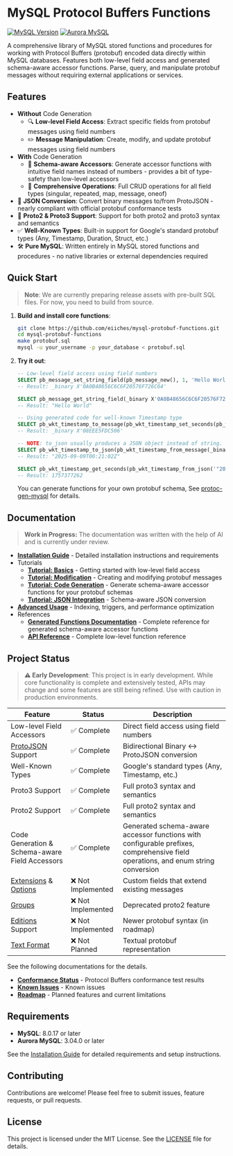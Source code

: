 # MySQL Protocol Buffers Functions

[![MySQL Version](https://img.shields.io/badge/MySQL-8.0.17%2B-blue)](https://dev.mysql.com/downloads/mysql/)
[![Aurora MySQL](https://img.shields.io/badge/Aurora%20MySQL-3.04.0%2B-orange)](https://aws.amazon.com/rds/aurora/)

A comprehensive library of MySQL stored functions and procedures for working with Protocol Buffers (protobuf) encoded data directly within MySQL databases. Features both low-level field access and generated schema-aware accessor functions. Parse, query, and manipulate protobuf messages without requiring external applications or services.

## Features

- **Without** Code Generation
  - 🔍 **Low-level Field Access**: Extract specific fields from protobuf messages using field numbers
  - ✏️ **Message Manipulation**: Create, modify, and update protobuf messages using field numbers
- **With** Code Generation
  - 🚀 **Schema-aware Accessors**: Generate accessor functions with intuitive field names instead of numbers - provides a bit of type-safety than low-level accessors
  - 🔧 **Comprehensive Operations**: Full CRUD operations for all field types (singular, repeated, map, message, oneof)
- 🔄 **JSON Conversion**: Convert binary messages to/from ProtoJSON - nearly compliant with official protobuf conformance tests
- 📜 **Proto2 & Proto3 Support**: Support for both proto2 and proto3 syntax and semantics
- ✅ **Well-Known Types**: Built-in support for Google's standard protobuf types (Any, Timestamp, Duration, Struct, etc.)
- 🛠️ **Pure MySQL**: Written entirely in MySQL stored functions and procedures - no native libraries or external dependencies required

## Quick Start

> **Note**: We are currently preparing release assets with pre-built SQL files. For now, you need to build from source.

1. **Build and install core functions**:

   ```bash
   git clone https://github.com/eiiches/mysql-protobuf-functions.git
   cd mysql-protobuf-functions
   make protobuf.sql
   mysql -u your_username -p your_database < protobuf.sql
   ```

2. **Try it out**:

   ```sql
   -- Low-level field access using field numbers
   SELECT pb_message_set_string_field(pb_message_new(), 1, 'Hello World');
   -- Result: _binary X'0A0B48656C6C6F20576F726C64'

   SELECT pb_message_get_string_field(_binary X'0A0B48656C6C6F20576F726C64', 1, '');
   -- Result: "Hello World"
   ```

   ```sql
   -- Using generated code for well-known Timestamp type
   SELECT pb_wkt_timestamp_to_message(pb_wkt_timestamp_set_seconds(pb_wkt_timestamp_new(), 1757377262), NULL);
   -- Result: _binary X'08EEE5FDC506'

   -- NOTE: to_json usually produces a JSON object instead of string. Timestamp and some well-known types are exceptions.
   SELECT pb_wkt_timestamp_to_json(pb_wkt_timestamp_from_message(_binary X'08EEE5FDC506', NULL), NULL);
   -- Result: "2025-09-09T00:21:02Z"

   SELECT pb_wkt_timestamp_get_seconds(pb_wkt_timestamp_from_json('"2025-09-09T00:21:02Z"', NULL));
   -- Result: 1757377262
   ```

   You can generate functions for your own protobuf schema, See [protoc-gen-mysql](cmd/protoc-gen-mysql/README.md) for details.

## Documentation

> **Work in Progress:** The documentation was written with the help of AI and is currently under review.

- **[Installation Guide](docs/installation.md)** - Detailed installation instructions and requirements
- Tutorials
  - **[Tutorial: Basics](docs/tutorial-basics.md)** - Getting started with low-level field access
  - **[Tutorial: Modification](docs/tutorial-modification.md)** - Creating and modifying protobuf messages
  - **[Tutorial: Code Generation](docs/tutorial-code-generation.md)** - Generate schema-aware accessor functions for your protobuf schemas
  - **[Tutorial: JSON Integration](docs/tutorial-json.md)** - Schema-aware JSON conversion
- **[Advanced Usage](docs/advanced-usage.md)** - Indexing, triggers, and performance optimization
- References
  - **[Generated Functions Documentation](docs/mysql-generated-functions.md)** - Complete reference for generated schema-aware accessor functions
  - **[API Reference](docs/function-reference.md)** - Complete low-level function reference

## Project Status

> **⚠️ Early Development**: This project is in early development. While core functionality is complete and extensively tested, APIs may change and some features are still being refined. Use with caution in production environments.

| Feature                                                                                                                                           | Status            | Description                                    |
|---------------------------------------------------------------------------------------------------------------------------------------------------|-------------------|------------------------------------------------|
| Low-level Field Accessors                                                                                                                         | ✅ Complete        | Direct field access using field numbers        |
| [ProtoJSON](https://protobuf.dev/programming-guides/json/) Support                                                                                | ✅ Complete        | Bidirectional Binary ↔ ProtoJSON conversion    |
| Well-Known Types                                                                                                                                  | ✅ Complete        | Google's standard types (Any, Timestamp, etc.) |
| Proto3 Support                                                                                                                                    | ✅ Complete        | Full proto3 syntax and semantics               |
| Proto2 Support                                                                                                                                    | ✅ Complete        | Full proto2 syntax and semantics               |
| Code Generation & Schema-aware Field Accessors                                                                                                   | ✅ Complete        | Generated schema-aware accessor functions with configurable prefixes, comprehensive field operations, and enum string conversion |
| [Extensions](https://protobuf.dev/programming-guides/proto2/#extensions) &amp; [Options](https://protobuf.dev/programming-guides/proto2/#options) | ❌ Not Implemented | Custom fields that extend existing messages    |
| [Groups](https://protobuf.dev/programming-guides/proto2/#groups)                                                                                  | ❌ Not Implemented | Deprecated proto2 feature                      |
| [Editions](https://protobuf.dev/editions/overview/) Support                                                                                       | ❌ Not Implemented | Newer protobuf syntax (in roadmap)             |
| [Text Format](https://protobuf.dev/reference/protobuf/textformat-spec/)                                                                           | ❌ Not Planned     | Textual protobuf representation                |

See the following documentations for the details.

- **[Conformance Status](docs/conformance-status.md)** - Protocol Buffers conformance test results
- **[Known Issues](docs/known-issues.md)** - Known issues
- **[Roadmap](docs/roadmap.md)** - Planned features and current limitations

## Requirements

- **MySQL**: 8.0.17 or later
- **Aurora MySQL**: 3.04.0 or later

See the [Installation Guide](docs/installation.md) for detailed requirements and setup instructions.

## Contributing

Contributions are welcome! Please feel free to submit issues, feature requests, or pull requests.

## License

This project is licensed under the MIT License. See the [LICENSE](LICENSE) file for details.
